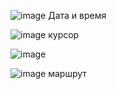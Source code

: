 
![image](https://user-images.githubusercontent.com/80594181/149931382-36faeab4-bd41-4b88-afac-efe218660e75.png)
Дата и время


![image](https://user-images.githubusercontent.com/80594181/150296394-de53626f-eac9-45f5-be39-d7a5ead1efd9.png)
курсор 


![image](https://user-images.githubusercontent.com/80594181/151334387-28d7c7b9-f2be-4130-8c23-d15043fd48fb.png)


![image](https://user-images.githubusercontent.com/80594181/151334553-e57471b2-deb9-4393-9766-92464abed00d.png)
маршрут
